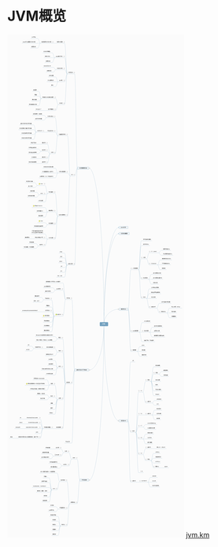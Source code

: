 # JVM概览
<a href="jvm.png" target="_blank"><img src="jvm.png"></a>
<a href="jvm.km" target="_blank">jvm.km</a>


  

  